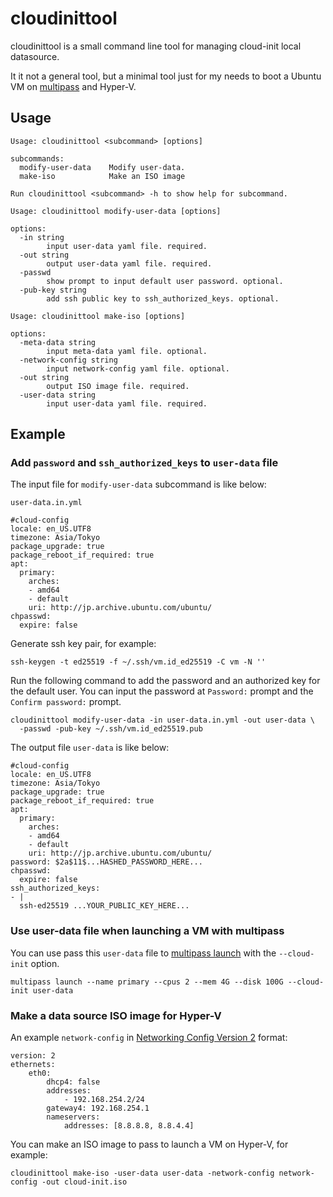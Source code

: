 cloudinittool
=============

cloudinittool is a small command line tool for managing cloud-init local datasource.

It it not a general tool, but a minimal tool just for my needs to boot a Ubuntu VM on
[multipass](https://github.com/canonical/multipass) and Hyper-V.

## Usage

```
Usage: cloudinittool <subcommand> [options]

subcommands:
  modify-user-data    Modify user-data.
  make-iso            Make an ISO image

Run cloudinittool <subcommand> -h to show help for subcommand.
```

```
Usage: cloudinittool modify-user-data [options]

options:
  -in string
        input user-data yaml file. required.
  -out string
        output user-data yaml file. required.
  -passwd
        show prompt to input default user password. optional.
  -pub-key string
        add ssh public key to ssh_authorized_keys. optional.
```

```
Usage: cloudinittool make-iso [options]

options:
  -meta-data string
        input meta-data yaml file. optional.
  -network-config string
        input network-config yaml file. optional.
  -out string
        output ISO image file. required.
  -user-data string
        input user-data yaml file. required.
```

## Example

### Add `password` and `ssh_authorized_keys` to `user-data` file

The input file for `modify-user-data` subcommand is like below:

`user-data.in.yml`

```
#cloud-config
locale: en_US.UTF8
timezone: Asia/Tokyo
package_upgrade: true
package_reboot_if_required: true
apt:
  primary:
    arches:
    - amd64
    - default
    uri: http://jp.archive.ubuntu.com/ubuntu/
chpasswd:
  expire: false
```

Generate ssh key pair, for example:

```
ssh-keygen -t ed25519 -f ~/.ssh/vm.id_ed25519 -C vm -N ''
```

Run the following command to add the password and an authorized key for the default user.
You can input the password at `Password:` prompt and the `Confirm password:` prompt.

```
cloudinittool modify-user-data -in user-data.in.yml -out user-data \
  -passwd -pub-key ~/.ssh/vm.id_ed25519.pub
```

The output file `user-data` is like below:

```
#cloud-config
locale: en_US.UTF8
timezone: Asia/Tokyo
package_upgrade: true
package_reboot_if_required: true
apt:
  primary:
    arches:
    - amd64
    - default
    uri: http://jp.archive.ubuntu.com/ubuntu/
password: $2a$11$...HASHED_PASSWORD_HERE...
chpasswd:
  expire: false
ssh_authorized_keys:
- |
  ssh-ed25519 ...YOUR_PUBLIC_KEY_HERE...
```

### Use user-data file when launching a VM with multipass

You can use pass this `user-data` file to [multipass launch](https://discourse.ubuntu.com/t/multipass-launch-command/10846) with the `--cloud-init` option.

```
multipass launch --name primary --cpus 2 --mem 4G --disk 100G --cloud-init user-data
```

### Make a data source ISO image for Hyper-V

An example `network-config` in [Networking Config Version 2](https://cloudinit.readthedocs.io/en/latest/topics/network-config-format-v2.html#network-config-v2) format:

```
version: 2
ethernets:
    eth0:
        dhcp4: false
        addresses:
            - 192.168.254.2/24
        gateway4: 192.168.254.1
        nameservers:
            addresses: [8.8.8.8, 8.8.4.4]
```

You can make an ISO image to pass to launch a VM on Hyper-V, for example:

```
cloudinittool make-iso -user-data user-data -network-config network-config -out cloud-init.iso
```
